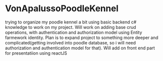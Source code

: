 # VonApalussoPoodleKennel
trying to organize my poodle kennel a bit 
using basic backend c# knowledge to work on my project. Will work on adding base crud operations, with authentication and authorization model using Entity farmework identity.
Plan is to expand project to something more deeper and complicated(getting involved into poodle database, so i will need authorization and authentication model for that).
Will add on front end part for presentatiion using reactJS 
